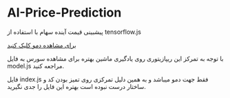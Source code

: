 # AI-Price-Prediction
پیشبینی قیمت آینده سهام با استفاده از tensorflow.js 

[برای مشاهده دمو کلیک کنید](https://majidh1.github.io/AI-Price-Prediction)

با توجه به تمرکز این ریپازیتوری روی یادگیری ماشین بهتره برای مشاهده سورس به فایل model.js  مراجعه کنید.

فایل index.js فقط جهت دمو میباشد و به همین دلیل تمرکزی روی تمیز بودن کد و ساختار درست نبوده است بهتره این فایل را جدی نگیرید.
